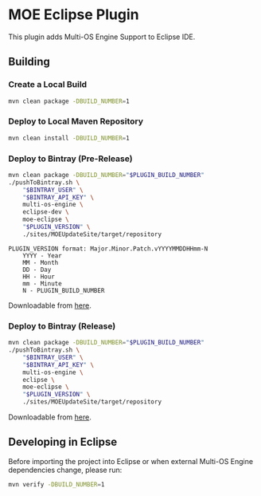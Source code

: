 # MOE Eclipse Plugin

This plugin adds Multi-OS Engine Support to Eclipse IDE.

## Building

### Create a Local Build

```bash
mvn clean package -DBUILD_NUMBER=1
```

### Deploy to Local Maven Repository

```bash
mvn clean install -DBUILD_NUMBER=1
```

### Deploy to Bintray (Pre-Release)

```bash
mvn clean package -DBUILD_NUMBER="$PLUGIN_BUILD_NUMBER"
./pushToBintray.sh \
    "$BINTRAY_USER" \
    "$BINTRAY_API_KEY" \
    multi-os-engine \
    eclipse-dev \
    moe-eclipse \
    "$PLUGIN_VERSION" \
    ./sites/MOEUpdateSite/target/repository
```

```text
PLUGIN_VERSION format: Major.Minor.Patch.vYYYYMMDDHHmm-N
    YYYY - Year
    MM - Month
    DD - Day
    HH - Hour
    mm - Minute
    N - PLUGIN_BUILD_NUMBER
```

Downloadable from [here](http://dl.bintray.com/multi-os-engine/eclipse-dev/).

### Deploy to Bintray (Release)

```bash
mvn clean package -DBUILD_NUMBER="$PLUGIN_BUILD_NUMBER"
./pushToBintray.sh \
    "$BINTRAY_USER" \
    "$BINTRAY_API_KEY" \
    multi-os-engine \
    eclipse \
    moe-eclipse \
    "$PLUGIN_VERSION" \
    ./sites/MOEUpdateSite/target/repository
```

Downloadable from [here](http://dl.bintray.com/multi-os-engine/eclipse/).

## Developing in Eclipse

Before importing the project into Eclipse or when external Multi-OS Engine
dependencies change, please run:

```bash
mvn verify -DBUILD_NUMBER=1
```
